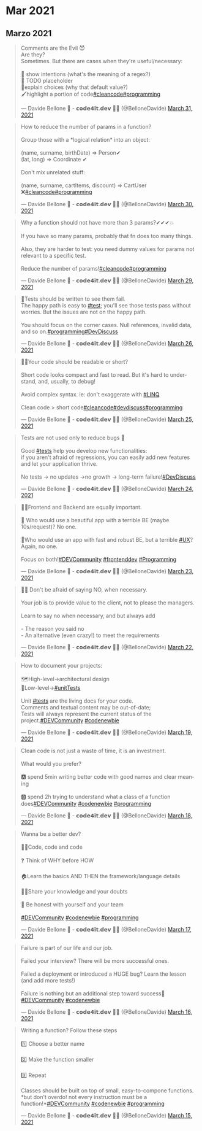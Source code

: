 # Mar 2021

 
## Marzo 2021

<blockquote class="twitter-tweet"><p lang="en" dir="ltr">Comments are the Evil 😈<br>Are they?<br>Sometimes. But there are cases when they&#39;re useful/necessary:<br><br>🎯 show intentions (what&#39;s the meaning of a regex?)<br>📝 TODO placeholder<br> 🔎explain choices (why that default value?)<br>🖌highlight a portion of code<a href="https://twitter.com/hashtag/cleancode?src=hash&amp;ref_src=twsrc%5Etfw">#cleancode</a><a href="https://twitter.com/hashtag/programming?src=hash&amp;ref_src=twsrc%5Etfw">#programming</a></p>&mdash; Davide Bellone 🐧 - 𝗰𝗼𝗱𝗲𝟰𝗶𝘁.𝗱𝗲𝘃 📃📃 (@BelloneDavide) <a href="https://twitter.com/BelloneDavide/status/1377319787995394048?ref_src=twsrc%5Etfw">March 31, 2021</a></blockquote> 

<blockquote class="twitter-tweet"><p lang="en" dir="ltr">How to reduce the number of params in a function?<br><br>Group those with a *logical relation* into an object:<br><br>(name, surname, birthDate) =&gt; Person✔<br>(lat, long) =&gt; Coordinate ✔<br><br>Don&#39;t mix unrelated stuff:<br><br>(name, surname, cartItems, discount) =&gt; CartUser ❌<a href="https://twitter.com/hashtag/cleancode?src=hash&amp;ref_src=twsrc%5Etfw">#cleancode</a><a href="https://twitter.com/hashtag/programming?src=hash&amp;ref_src=twsrc%5Etfw">#programming</a></p>&mdash; Davide Bellone 🐧 - 𝗰𝗼𝗱𝗲𝟰𝗶𝘁.𝗱𝗲𝘃 📃📃 (@BelloneDavide) <a href="https://twitter.com/BelloneDavide/status/1376957401107202051?ref_src=twsrc%5Etfw">March 30, 2021</a></blockquote> 

<blockquote class="twitter-tweet"><p lang="en" dir="ltr">Why a function should not have more than 3 params?✔✔✔💥<br><br>If you have so many params, probably that fn does too many things.<br><br>Also, they are harder to test: you need dummy values for params not relevant to a specific test.<br><br>Reduce the number of params!<a href="https://twitter.com/hashtag/cleancode?src=hash&amp;ref_src=twsrc%5Etfw">#cleancode</a><a href="https://twitter.com/hashtag/programming?src=hash&amp;ref_src=twsrc%5Etfw">#programming</a></p>&mdash; Davide Bellone 🐧 - 𝗰𝗼𝗱𝗲𝟰𝗶𝘁.𝗱𝗲𝘃 📃📃 (@BelloneDavide) <a href="https://twitter.com/BelloneDavide/status/1376595008023891982?ref_src=twsrc%5Etfw">March 29, 2021</a></blockquote> 

<blockquote class="twitter-tweet"><p lang="en" dir="ltr">🧪Tests should be written to see them fail. <br>The happy path is easy to <a href="https://twitter.com/hashtag/test?src=hash&amp;ref_src=twsrc%5Etfw">#test</a>; you&#39;ll see those tests pass without worries. But the issues are not on the happy path.<br><br>You should focus on the corner cases. Null references, invalid data, and so on.<a href="https://twitter.com/hashtag/programming?src=hash&amp;ref_src=twsrc%5Etfw">#programming</a><a href="https://twitter.com/hashtag/DevDiscuss?src=hash&amp;ref_src=twsrc%5Etfw">#DevDiscuss</a></p>&mdash; Davide Bellone 🐧 - 𝗰𝗼𝗱𝗲𝟰𝗶𝘁.𝗱𝗲𝘃 📃📃 (@BelloneDavide) <a href="https://twitter.com/BelloneDavide/status/1375522945850695680?ref_src=twsrc%5Etfw">March 26, 2021</a></blockquote> 

<blockquote class="twitter-tweet"><p lang="en" dir="ltr">👩‍💻Your code should be readable or short?<br><br>Short code looks compact and fast to read. But it&#39;s hard to understand, and, usually, to debug!<br><br>Avoid complex syntax. ie: don&#39;t exaggerate with <a href="https://twitter.com/hashtag/LINQ?src=hash&amp;ref_src=twsrc%5Etfw">#LINQ</a><br><br>Clean code &gt; short code<a href="https://twitter.com/hashtag/cleancode?src=hash&amp;ref_src=twsrc%5Etfw">#cleancode</a><a href="https://twitter.com/hashtag/devdiscuss?src=hash&amp;ref_src=twsrc%5Etfw">#devdiscuss</a><a href="https://twitter.com/hashtag/programming?src=hash&amp;ref_src=twsrc%5Etfw">#programming</a></p>&mdash; Davide Bellone 🐧 - 𝗰𝗼𝗱𝗲𝟰𝗶𝘁.𝗱𝗲𝘃 📃📃 (@BelloneDavide) <a href="https://twitter.com/BelloneDavide/status/1375160561277698051?ref_src=twsrc%5Etfw">March 25, 2021</a></blockquote> 

<blockquote class="twitter-tweet"><p lang="en" dir="ltr">Tests are not used only to reduce bugs 🐛<br><br>Good <a href="https://twitter.com/hashtag/tests?src=hash&amp;ref_src=twsrc%5Etfw">#tests</a> help you develop new functionalities:<br>if you aren&#39;t afraid of regressions, you can easily add new features and let your application thrive.<br><br>No tests -&gt; no updates -&gt;no growth -&gt; long-term failure!<a href="https://twitter.com/hashtag/DevDiscuss?src=hash&amp;ref_src=twsrc%5Etfw">#DevDiscuss</a></p>&mdash; Davide Bellone 🐧 - 𝗰𝗼𝗱𝗲𝟰𝗶𝘁.𝗱𝗲𝘃 📃📃 (@BelloneDavide) <a href="https://twitter.com/BelloneDavide/status/1374798169620410372?ref_src=twsrc%5Etfw">March 24, 2021</a></blockquote> 

<blockquote class="twitter-tweet"><p lang="en" dir="ltr">🏋️‍♀️Frontend and Backend are equally important.<br><br>💪 Who would use a beautiful app with a terrible BE (maybe 10s/request)? No one.<br><br>🦵Who would use an app with fast and robust BE, but a terrible <a href="https://twitter.com/hashtag/UX?src=hash&amp;ref_src=twsrc%5Etfw">#UX</a>? Again, no one.<br><br>Focus on both!<a href="https://twitter.com/hashtag/DEVCommunity?src=hash&amp;ref_src=twsrc%5Etfw">#DEVCommunity</a> <a href="https://twitter.com/hashtag/frontenddev?src=hash&amp;ref_src=twsrc%5Etfw">#frontenddev</a> <a href="https://twitter.com/hashtag/Programming?src=hash&amp;ref_src=twsrc%5Etfw">#Programming</a></p>&mdash; Davide Bellone 🐧 - 𝗰𝗼𝗱𝗲𝟰𝗶𝘁.𝗱𝗲𝘃 📃📃 (@BelloneDavide) <a href="https://twitter.com/BelloneDavide/status/1374435782707056640?ref_src=twsrc%5Etfw">March 23, 2021</a></blockquote> 

<blockquote class="twitter-tweet"><p lang="en" dir="ltr">🦸‍♂️ Don&#39;t be afraid of saying NO, when necessary.<br><br>Your job is to provide value to the client, not to please the managers.<br><br>Learn to say no when necessary, and but always add<br><br>- The reason you said no<br>- An alternative (even crazy!) to meet the requirements</p>&mdash; Davide Bellone 🐧 - 𝗰𝗼𝗱𝗲𝟰𝗶𝘁.𝗱𝗲𝘃 📃📃 (@BelloneDavide) <a href="https://twitter.com/BelloneDavide/status/1374073399782252544?ref_src=twsrc%5Etfw">March 22, 2021</a></blockquote> 

<blockquote class="twitter-tweet"><p lang="en" dir="ltr">How to document your projects:<br><br>🗺High-level-&gt;architectural design<br>🧱Low-level-&gt;<a href="https://twitter.com/hashtag/unitTests?src=hash&amp;ref_src=twsrc%5Etfw">#unitTests</a><br><br>Unit <a href="https://twitter.com/hashtag/tests?src=hash&amp;ref_src=twsrc%5Etfw">#tests</a> are the living docs for your code. <br>Comments and textual content may be out-of-date; <br>Tests will always represent the current status of the project.<a href="https://twitter.com/hashtag/DEVCommunity?src=hash&amp;ref_src=twsrc%5Etfw">#DEVCommunity</a> <a href="https://twitter.com/hashtag/codenewbie?src=hash&amp;ref_src=twsrc%5Etfw">#codenewbie</a></p>&mdash; Davide Bellone 🐧 - 𝗰𝗼𝗱𝗲𝟰𝗶𝘁.𝗱𝗲𝘃 📃📃 (@BelloneDavide) <a href="https://twitter.com/BelloneDavide/status/1372986230510559236?ref_src=twsrc%5Etfw">March 19, 2021</a></blockquote> 

<blockquote class="twitter-tweet"><p lang="en" dir="ltr">Clean code is not just a waste of time, it is an investment.<br><br>What would you prefer?<br><br>🅰 spend 5min writing better code with good names and clear meaning<br><br>🅱 spend 2h trying to understand what a class of a function does<a href="https://twitter.com/hashtag/DEVCommunity?src=hash&amp;ref_src=twsrc%5Etfw">#DEVCommunity</a> <a href="https://twitter.com/hashtag/codenewbie?src=hash&amp;ref_src=twsrc%5Etfw">#codenewbie</a> <a href="https://twitter.com/hashtag/programming?src=hash&amp;ref_src=twsrc%5Etfw">#programming</a></p>&mdash; Davide Bellone 🐧 - 𝗰𝗼𝗱𝗲𝟰𝗶𝘁.𝗱𝗲𝘃 📃📃 (@BelloneDavide) <a href="https://twitter.com/BelloneDavide/status/1372623845367029765?ref_src=twsrc%5Etfw">March 18, 2021</a></blockquote> 

<blockquote class="twitter-tweet"><p lang="en" dir="ltr">Wanna be a better dev?<br> <br>👩‍💻Code, code and code<br><br>❓ Think of WHY before HOW<br><br>🏠Learn the basics AND THEN the framework/language details<br><br>👩‍🏫Share your knowledge and your doubts<br><br>🤝 Be honest with yourself and your team<br><br> <a href="https://twitter.com/hashtag/DEVCommunity?src=hash&amp;ref_src=twsrc%5Etfw">#DEVCommunity</a> <a href="https://twitter.com/hashtag/codenewbie?src=hash&amp;ref_src=twsrc%5Etfw">#codenewbie</a> <a href="https://twitter.com/hashtag/programming?src=hash&amp;ref_src=twsrc%5Etfw">#programming</a></p>&mdash; Davide Bellone 🐧 - 𝗰𝗼𝗱𝗲𝟰𝗶𝘁.𝗱𝗲𝘃 📃📃 (@BelloneDavide) <a href="https://twitter.com/BelloneDavide/status/1372261454733271040?ref_src=twsrc%5Etfw">March 17, 2021</a></blockquote> 

<blockquote class="twitter-tweet"><p lang="en" dir="ltr">Failure is part of our life and our job.<br><br>Failed your interview? There will be more successful ones.<br><br>Failed a deployment or introduced a HUGE bug? Learn the lesson (and add more tests!)<br><br>Failure is nothing but an additional step toward success💪<a href="https://twitter.com/hashtag/DEVCommunity?src=hash&amp;ref_src=twsrc%5Etfw">#DEVCommunity</a> <a href="https://twitter.com/hashtag/codenewbie?src=hash&amp;ref_src=twsrc%5Etfw">#codenewbie</a></p>&mdash; Davide Bellone 🐧 - 𝗰𝗼𝗱𝗲𝟰𝗶𝘁.𝗱𝗲𝘃 📃📃 (@BelloneDavide) <a href="https://twitter.com/BelloneDavide/status/1371899072139919368?ref_src=twsrc%5Etfw">March 16, 2021</a></blockquote> 


<blockquote class="twitter-tweet"><p lang="en" dir="ltr">Writing a function? Follow these steps<br><br>1️⃣ Choose a better name<br><br>2️⃣ Make the function smaller<br><br>3️⃣ Repeat <br><br>Classes should be built on top of small, easy-to-compone functions.<br>*but don&#39;t overdo! not every instruction must be a function!*<a href="https://twitter.com/hashtag/DEVCommunity?src=hash&amp;ref_src=twsrc%5Etfw">#DEVCommunity</a> <a href="https://twitter.com/hashtag/codenewbie?src=hash&amp;ref_src=twsrc%5Etfw">#codenewbie</a> <a href="https://twitter.com/hashtag/programming?src=hash&amp;ref_src=twsrc%5Etfw">#programming</a></p>&mdash; Davide Bellone 🐧 - 𝗰𝗼𝗱𝗲𝟰𝗶𝘁.𝗱𝗲𝘃 📃📃 (@BelloneDavide) <a href="https://twitter.com/BelloneDavide/status/1371385682489409542?ref_src=twsrc%5Etfw">March 15, 2021</a></blockquote> 



<script async src="https://platform.twitter.com/widgets.js" charset="utf-8"></script>